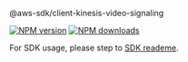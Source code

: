 @aws-sdk/client-kinesis-video-signaling

[![NPM version](https://img.shields.io/npm/v/@aws-sdk/client-kinesis-video-signaling/preview.svg)](https://www.npmjs.com/package/@aws-sdk/client-kinesis-video-signaling)
[![NPM downloads](https://img.shields.io/npm/dm/@aws-sdk/client-kinesis-video-signaling.svg)](https://www.npmjs.com/package/@aws-sdk/client-kinesis-video-signaling)

For SDK usage, please step to [SDK reademe](https://github.com/aws/aws-sdk-js-v3).

